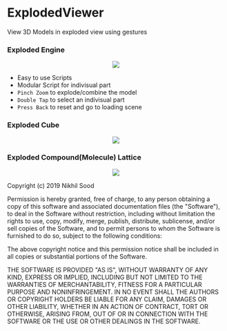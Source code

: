 # ExplodedViewer
View 3D Models in exploded view using gestures

### Exploded Engine

<p align="center">
<img src="GIFs/Exploded-Engine.gif">
</p>

- Easy to use Scripts
- Modular Script for indivisual part
- `Pinch Zoom` to explode/combine the model
- `Double Tap` to select an indivisual part
- `Press Back` to reset and go to loading scene

### Exploded Cube

<p align="center">
<img src="GIFs/Exploded-Cube.gif">
</p>

### Exploded Compound(Molecule) Lattice

<p align="center">
<img src="GIFs/Exploded-Lattice.gif">
</p>

Copyright (c) 2019 Nikhil Sood

Permission is hereby granted, free of charge, to any person obtaining a copy
of this software and associated documentation files (the "Software"), to deal
in the Software without restriction, including without limitation the rights
to use, copy, modify, merge, publish, distribute, sublicense, and/or sell
copies of the Software, and to permit persons to whom the Software is
furnished to do so, subject to the following conditions:

The above copyright notice and this permission notice shall be included in all
copies or substantial portions of the Software.

THE SOFTWARE IS PROVIDED "AS IS", WITHOUT WARRANTY OF ANY KIND, EXPRESS OR
IMPLIED, INCLUDING BUT NOT LIMITED TO THE WARRANTIES OF MERCHANTABILITY,
FITNESS FOR A PARTICULAR PURPOSE AND NONINFRINGEMENT. IN NO EVENT SHALL THE
AUTHORS OR COPYRIGHT HOLDERS BE LIABLE FOR ANY CLAIM, DAMAGES OR OTHER
LIABILITY, WHETHER IN AN ACTION OF CONTRACT, TORT OR OTHERWISE, ARISING FROM,
OUT OF OR IN CONNECTION WITH THE SOFTWARE OR THE USE OR OTHER DEALINGS IN THE
SOFTWARE.
